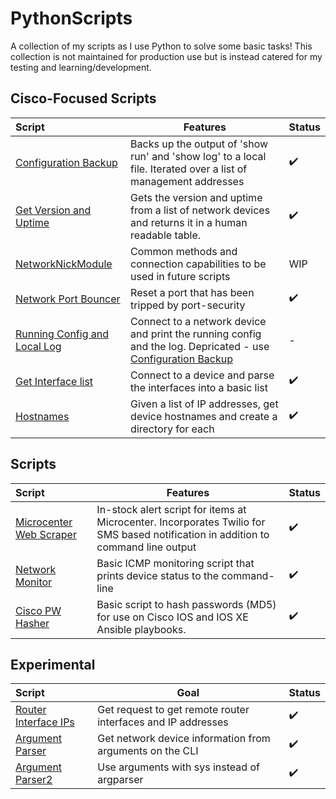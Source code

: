 # PythonScripts
A collection of my scripts as I use Python to solve some basic tasks! This collection is not maintained for production use but is instead catered for my testing and learning/development.

## Cisco-Focused Scripts
| Script                                                                                                            | Features                                                                                                                                                                                         | Status |
|:------------------------------------------------------------------------------------------------------------------|--------------------------------------------------------------------------------------------------------------------------------------------------------------------------------------------------|--------|
| [Configuration Backup](https://github.com/NetworkNick-US/PythonScripts/blob/main/Netmiko/backupConfig.py)         | Backs up the output of 'show run' and 'show log' to a local file. Iterated over a list of management addresses                                                                                   | ✔️     |
| [Get Version and Uptime](https://github.com/NetworkNick-US/PythonScripts/blob/main/Netmiko/getVersion.py)         | Gets the version and uptime from a list of network devices and returns it in a human readable table.                                                                                             | ✔️     |
| [NetworkNickModule](https://github.com/NetworkNick-US/PythonScripts/blob/main/Netmiko/networknick.py) | Common methods and connection capabilities to be used in future scripts | WIP |
| [Network Port Bouncer](https://github.com/NetworkNick-US/LearningPython/blob/main/CiscoPortBouncer/bouncePort.py) | Reset a port that has been tripped by port-security                                                                                                                                              | ✔️     |
| [Running Config and Local Log](https://github.com/NetworkNick-US/PythonScripts/blob/main/Netmiko/getRunLog.py)    | Connect to a network device and print the running config and the log. Depricated - use [Configuration Backup](https://github.com/NetworkNick-US/PythonScripts/blob/main/Netmiko/backupConfig.py) | -️     |
| [Get Interface list](https://github.com/NetworkNick-US/PythonScripts/blob/main/Netmiko/GetInts.py)                | Connect to a device and parse the interfaces into a basic list                                                                                                                                   | ✔️     |
| [Hostnames](https://github.com/NetworkNick-US/PythonScripts/blob/main/Netmiko/getHostname.py)                     | Given a list of IP addresses, get device hostnames and create a directory for each                                                                                                               | ✔️     |


## Scripts

| Script                                                                                                           | Features                                                                                                                          | Status |
|:-----------------------------------------------------------------------------------------------------------------|-----------------------------------------------------------------------------------------------------------------------------------|--------|
| [Microcenter Web Scraper](https://github.com/NetworkNick-io/Python-Projects/tree/main/MicroCenterWebScraper)     | In-stock alert script for items at Microcenter. Incorporates Twilio for SMS based notification in addition to command line output | ✔️     |
| [Network Monitor](https://github.com/NetworkNick-io/Python-Projects/tree/main/ICMPmonitor)                       | Basic ICMP monitoring script that prints device status to the command-line                                                        | ✔️     |
| [Cisco PW Hasher](https://github.com/NetworkNick-US/PythonScripts/blob/main/Hash%20PWs%20for%20Cisco/setupPW.py) | Basic script to hash passwords (MD5) for use on Cisco IOS and IOS XE Ansible playbooks.                                           | ✔️     |

## Experimental

| Script                                                                                                   | Goal                                                         | Status |
|:---------------------------------------------------------------------------------------------------------|--------------------------------------------------------------|--------|
| [Router Interface IPs](https://github.com/NetworkNick-US/PythonScripts/blob/main/Requests/RouterInts.py) | Get request to get remote router interfaces and IP addresses | ✔️     |
| [Argument Parser](https://github.com/NetworkNick-US/PythonScripts/blob/main/TestBed/Arguments.py) | Get network device information from arguments on the CLI |  ✔️     |
| [Argument Parser2](https://github.com/NetworkNick-US/PythonScripts/blob/main/TestBed/Arguments2.py) | Use arguments with sys instead of argparser |   ✔️     |